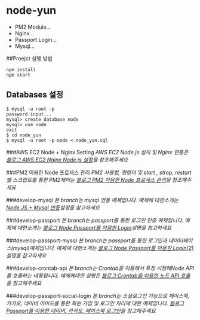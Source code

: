 # node-yun

* PM2 Module...
* Nginx...
* Passport Login...
* Mysql...


##Proejct 실행 방법

```
npm install
npm start
```
## Databases 설정
```
$ mysql -u root -p
password input...
mysql> create database node
mysql> use node
exit
$ cd node_yun
$ mysql -u root -p node < node_yun.sql
```

###AWS EC2 Node + Nginx Setting
*AWS EC2 Node.js 설치 및 Nginx 연동은 [블로그 AWS EC2 Nginx Node.js 설정](http://engineeryun.tistory.com/entry/AWS-EC2-Nginx-Nodejs-%EC%84%A4%EC%A0%95)을 참조해주세요*

###PM2 이용한 Node 프로세스 관리
*PM2 사용법, 명령어 및 start , strop, restart 쉘 스크립트를 통한 PM2제어는 [블로그 PM2 이용한 Node 프로세스 관리](http://engineeryun.tistory.com/entry/test)을 참조해주세요*

###develop-mysql
*본 branch는 mysql 연동 예제입니다. 예제에 대한소개는 [Node.JS + Mysql 연동](http://engineeryun.tistory.com/entry/NodeJS-Mysql-%EC%97%B0%EB%8F%99)설명을 참고하세요*

###develop-passport
*본 branch는 passport를 통한 로그인 인증 예제입니다. 예제에 대한소개는 [블로그 Node Passport를 이용한 Login](http://engineeryun.tistory.com/entry/Node-Passport%EB%A5%BC-%EC%9D%B4%EC%9A%A9%ED%95%9C-Login)설명을 참고하세요*

###develop-passport-mysql
*본 branch는 passport를 통한 로그인과 데이터베이스(mysql)예제입니다. 예제애 대한소개는 [블로그 Node Passport를 이용한 Login(2)](http://engineeryun.tistory.com/entry/Node-Passport%EB%A5%BC-%EC%9D%B4%EC%9A%A9%ED%95%9C-Login2)설명을 참고하세요*

###develop-crontab-api
*본 branch는 Crontab을 이용해서 특정 시점에Node API를 호출하는 내용입니다. 에제에대한 설명은 [블로그 Crontab을 이용한 노드 API 호출](http://engineeryun.tistory.com/entry/Crontab%EC%9D%84-%EC%9D%B4%EC%9A%A9%ED%95%9C-%EB%85%B8%EB%93%9C-API-%ED%98%B8%EC%B6%9C)을 참고해주세요*

###develop-passport-social-login
*본 branch는 소셜로그인 기능으로 페이스북, 카카오, 네이버 아이드를 통한 회원 가입 및 로그인 처리에 대한 예제입니다. [블로그 Passport를 이용한 네이버, 카카오, 페이스북 로그인](http://engineeryun.tistory.com/entry/Passport%EB%A5%BC-%EC%9D%B4%EC%9A%A9%ED%95%9C-%EB%84%A4%EC%9D%B4%EB%B2%84-%EC%B9%B4%EC%B9%B4%EC%98%A4-%ED%8E%98%EC%9D%B4%EC%8A%A4%EB%B6%81-%EB%A1%9C%EA%B7%B8%EC%9D%B8-1)을 참고해주세요*